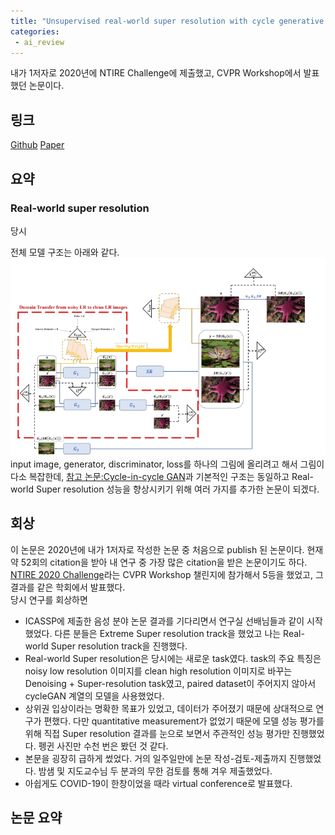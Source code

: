 ```yaml
---
title: "Unsupervised real-world super resolution with cycle generative adversarial network and domain discriminator"
categories:
 - ai_review
---
```

내가 1저자로 2020년에 NTIRE Challenge에 제출했고, CVPR Workshop에서 발표했던 논문이다.

## 링크
[Github](https://github.com/GT-KIM/unsupervised-super-resolution-domain-discriminator) [Paper](https://openaccess.thecvf.com/content_CVPRW_2020/papers/w31/Kim_Unsupervised_Real-World_Super_Resolution_With_Cycle_Generative_Adversarial_Network_and_CVPRW_2020_paper.pdf)

## 요약
### Real-world super resolution
당시 

전체 모델 구조는 아래와 같다.
![model](/assets/images/AI_review/20240213/model.png)
input image, generator, discriminator, loss를 하나의 그림에 올리려고 해서 그림이 다소 복잡한데, [참고 논문:Cycle-in-cycle GAN](https://openaccess.thecvf.com/content_cvpr_2018_workshops/papers/w13/Yuan_Unsupervised_Image_Super-Resolution_CVPR_2018_paper.pdf)과 기본적인 구조는 동일하고 Real-world Super resolution 성능을 향상시키기 위해 여러 가지를 추가한 논문이 되겠다.


## 회상
이 논문은 2020년에 내가 1저자로 작성한 논문 중 처음으로 publish 된 논문이다. 현재 약 52회의 citation을 받아 내 연구 중 가장 많은 citation을 받은 논문이기도 하다. [NTIRE 2020 Challenge](https://data.vision.ee.ethz.ch/cvl/ntire20/)라는 CVPR Workshop 챌린지에 참가해서 5등을 했었고, 그 결과를 같은 학회에서 발표했다.  
당시 연구를 회상하면
- ICASSP에 제출한 음성 분야 논문 결과를 기다리면서 연구실 선배님들과 같이 시작했었다. 다른 분들은 Extreme Super resolution track을 했었고 나는 Real-world Super resolution track을 진행했다.
- Real-world Super resolution은 당시에는 새로운 task였다. task의 주요 특징은 noisy low resolution 이미지를 clean high resolution 이미지로 바꾸는 Denoising + Super-resolution task였고, paired dataset이 주어지지 않아서 cycleGAN 계열의 모델을 사용했었다.
- 상위권 입상이라는 명확한 목표가 있었고, 데이터가 주어졌기 때문에 상대적으로 연구가 편했다. 다만 quantitative measurement가 없었기 때문에 모델 성능 평가를 위해 직접 Super resolution 결과를 눈으로 보면서 주관적인 성능 평가만 진행했었다. 펭귄 사진만 수천 번은 봤던 것 같다.
- 본문을 굉장히 급하게 썼었다. 거의 일주일만에 논문 작성-검토-제출까지 진행했었다. 밤샘 및 지도교수님 두 분과의 무한 검토를 통해 겨우 제출했었다.
- 아쉽게도 COVID-19이 한창이었을 때라 virtual conference로 발표했다.

## 논문 요약
